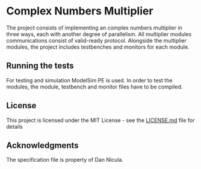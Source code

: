 # Complex Numbers Multiplier

The project consists of implementing an complex numbers multiplier in three ways, each with another degree of parallelism. All multiplier modules communications consist of valid-ready protocol. Alongside the multiplier modules, the project includes testbenches and monitors for each module.


## Running the tests

For testing and simulation ModelSim PE is used. In order to test the modules, the module, testbench and monitor files have to be compiled.


## License

This project is licensed under the MIT License - see the [LICENSE.md](LICENSE.md) file for details

## Acknowledgments

The specification file is property of Dan Nicula.
